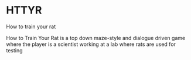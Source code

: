 # HTTYR
How to train your rat

How to Train Your Rat is a top down maze-style and dialogue driven game where the player is a scientist working at a lab where rats are used for testing